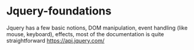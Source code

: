 # Jquery-foundations
Jquery has a few basic notions, DOM manipulation, event handling (like mouse, keyboard), effects, 
most of the documentation is quite straightforward https://api.jquery.com/
